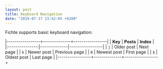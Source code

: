 ```yaml
---
layout: post
title: Keyboard Navigation
date: "2019-07-17 23:42:05 +0200"
---
```


Fichte supports basic keyboard navigation:

|-----------------+--------------+-----------------|
| **Key**         | **Posts**    | **Index**       |
|:---------------:|--------------|-----------------|
| `j`             | Older post   | Next page       |
| `k`             | Newer post   | Previous page   |
| `0`             | Newest post  | First page      |
| `$`             | Oldest post  | Last page       |
|-----------------+--------------+-----------------+
